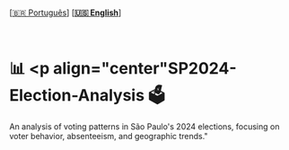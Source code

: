 <br>

 \[[🇧🇷 Português](README.pt_BR.md)\] \[**[🇺🇸 English](README.md)**\]


<br>

# 📊  <p align="center"SP2024-Election-Analysis 🗳
 An analysis of voting patterns in São Paulo's 2024 elections, focusing on voter behavior, absenteeism, and geographic trends."
